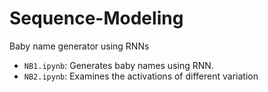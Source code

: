 # Sequence-Modeling
Baby name generator using RNNs

- `NB1.ipynb`: Generates baby names using RNN.
- `NB2.ipynb`: Examines the activations of different variation
